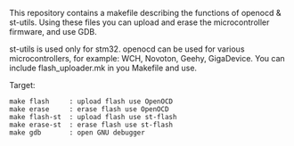 This repository contains a  makefile describing the functions of openocd & st-utils. 
Using these files you can upload and erase the microcontroller firmware, and use GDB.

st-utils is used only for stm32. openocd can be used for various microcontrollers, for example: WCH, Novoton, Geehy, GigaDevice.
You can include flash_uploader.mk in you Makefile and use.

Target:

	make flash     : upload flash use OpenOCD
	make erase     : erase flash use OpenOCD
	make flash-st  : upload flash use st-flash
	make erase-st  : erase flash use st-flash
	make gdb       : open GNU debugger
